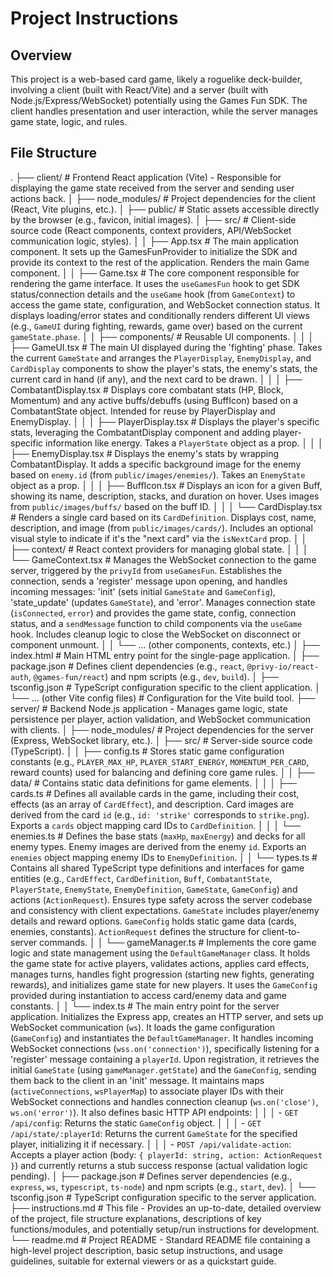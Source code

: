 # Project Instructions

## Overview

This project is a web-based card game, likely a roguelike deck-builder, involving a client (built with React/Vite) and a server (built with Node.js/Express/WebSocket) potentially using the Games Fun SDK. The client handles presentation and user interaction, while the server manages game state, logic, and rules.

## File Structure
.
├── client/ # Frontend React application (Vite) - Responsible for displaying the game state received from the server and sending user actions back.
│   ├── node_modules/ # Project dependencies for the client (React, Vite plugins, etc.).
│   ├── public/ # Static assets accessible directly by the browser (e.g., favicon, initial images).
│   ├── src/    # Client-side source code (React components, context providers, API/WebSocket communication logic, styles).
│   │   ├── App.tsx # The main application component. It sets up the GamesFunProvider to initialize the SDK and provide its context to the rest of the application. Renders the main Game component.
│   │   ├── Game.tsx # The core component responsible for rendering the game interface. It uses the `useGamesFun` hook to get SDK status/connection details and the `useGame` hook (from `GameContext`) to access the game state, configuration, and WebSocket connection status. It displays loading/error states and conditionally renders different UI views (e.g., `GameUI` during fighting, rewards, game over) based on the current `gameState.phase`.
│   │   ├── components/ # Reusable UI components.
│   │   │   ├── GameUI.tsx # The main UI displayed during the 'fighting' phase. Takes the current `GameState` and arranges the `PlayerDisplay`, `EnemyDisplay`, and `CardDisplay` components to show the player's stats, the enemy's stats, the current card in hand (if any), and the next card to be drawn.
│   │   │   ├── CombatantDisplay.tsx # Displays core combatant stats (HP, Block, Momentum) and any active buffs/debuffs (using BuffIcon) based on a CombatantState object. Intended for reuse by PlayerDisplay and EnemyDisplay.
│   │   │   ├── PlayerDisplay.tsx # Displays the player's specific stats, leveraging the CombatantDisplay component and adding player-specific information like energy. Takes a `PlayerState` object as a prop.
│   │   │   ├── EnemyDisplay.tsx # Displays the enemy's stats by wrapping CombatantDisplay. It adds a specific background image for the enemy based on `enemy.id` (from `public/images/enemies/`). Takes an `EnemyState` object as a prop.
│   │   │   ├── BuffIcon.tsx # Displays an icon for a given Buff, showing its name, description, stacks, and duration on hover. Uses images from `public/images/buffs/` based on the buff ID.
│   │   │   └── CardDisplay.tsx # Renders a single card based on its `CardDefinition`. Displays cost, name, description, and image (from `public/images/cards/`). Includes an optional visual style to indicate if it's the "next card" via the `isNextCard` prop.
│   │   ├── context/ # React context providers for managing global state.
│   │   │   └── GameContext.tsx # Manages the WebSocket connection to the game server, triggered by the `privyId` from `useGamesFun`. Establishes the connection, sends a 'register' message upon opening, and handles incoming messages: 'init' (sets initial `GameState` and `GameConfig`), 'state_update' (updates `GameState`), and 'error'. Manages connection state (`isConnected`, `error`) and provides the game state, config, connection status, and a `sendMessage` function to child components via the `useGame` hook. Includes cleanup logic to close the WebSocket on disconnect or component unmount.
│   │   └── ... (other components, contexts, etc.)
│   ├── index.html # Main HTML entry point for the single-page application.
│   ├── package.json # Defines client dependencies (e.g., `react`, `@privy-io/react-auth`, `@games-fun/react`) and npm scripts (e.g., `dev`, `build`).
│   ├── tsconfig.json # TypeScript configuration specific to the client application.
│   └── ... (other Vite config files) # Configuration for the Vite build tool.
├── server/ # Backend Node.js application - Manages game logic, state persistence per player, action validation, and WebSocket communication with clients.
│   ├── node_modules/ # Project dependencies for the server (Express, WebSocket library, etc.).
│   ├── src/ # Server-side source code (TypeScript).
│   │   ├── config.ts # Stores static game configuration constants (e.g., `PLAYER_MAX_HP`, `PLAYER_START_ENERGY`, `MOMENTUM_PER_CARD`, reward counts) used for balancing and defining core game rules.
│   │   ├── data/ # Contains static data definitions for game elements.
│   │   │   ├── cards.ts # Defines all available cards in the game, including their cost, effects (as an array of `CardEffect`), and description. Card images are derived from the card `id` (e.g., `id: 'strike'` corresponds to `strike.png`). Exports a `cards` object mapping card IDs to `CardDefinition`.
│   │   │   └── enemies.ts # Defines the base stats (`maxHp`, `maxEnergy`) and decks for all enemy types. Enemy images are derived from the enemy `id`. Exports an `enemies` object mapping enemy IDs to `EnemyDefinition`.
│   │   └── types.ts # Contains all shared TypeScript type definitions and interfaces for game entities (e.g., `CardEffect`, `CardDefinition`, `Buff`, `CombatantState`, `PlayerState`, `EnemyState`, `EnemyDefinition`, `GameState`, `GameConfig`) and actions (`ActionRequest`). Ensures type safety across the server codebase and consistency with client expectations. `GameState` includes player/enemy details and reward options. `GameConfig` holds static game data (cards, enemies, constants). `ActionRequest` defines the structure for client-to-server commands.
│   │   └── gameManager.ts # Implements the core game logic and state management using the `DefaultGameManager` class. It holds the game state for active players, validates actions, applies card effects, manages turns, handles fight progression (starting new fights, generating rewards), and initializes game state for new players. It uses the `GameConfig` provided during instantiation to access card/enemy data and game constants.
│   │   └── index.ts # The main entry point for the server application. Initializes the Express app, creates an HTTP server, and sets up WebSocket communication (`ws`). It loads the game configuration (`GameConfig`) and instantiates the `DefaultGameManager`. It handles incoming WebSocket connections (`wss.on('connection')`), specifically listening for a 'register' message containing a `playerId`. Upon registration, it retrieves the initial `GameState` (using `gameManager.getState`) and the `GameConfig`, sending them back to the client in an 'init' message. It maintains maps (`activeConnections`, `wsPlayerMap`) to associate player IDs with their WebSocket connections and handles connection cleanup (`ws.on('close')`, `ws.on('error')`). It also defines basic HTTP API endpoints:
│   │   │   - `GET /api/config`: Returns the static `GameConfig` object.
│   │   │   - `GET /api/state/:playerId`: Returns the current `GameState` for the specified player, initializing it if necessary.
│   │   │   - `POST /api/validate-action`: Accepts a player action (body: `{ playerId: string, action: ActionRequest }`) and currently returns a stub success response (actual validation logic pending).
│   ├── package.json # Defines server dependencies (e.g., `express`, `ws`, `typescript`, `ts-node`) and npm scripts (e.g., `start`, `dev`).
│   └── tsconfig.json # TypeScript configuration specific to the server application.
├── instructions.md # This file - Provides an up-to-date, detailed overview of the project, file structure explanations, descriptions of key functions/modules, and potentially setup/run instructions for development.
└── readme.md # Project README - Standard README file containing a high-level project description, basic setup instructions, and usage guidelines, suitable for external viewers or as a quickstart guide.